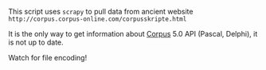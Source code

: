 This script uses `scrapy` to pull data from ancient website  `http://corpus.corpus-online.com/corpusskripte.html`

It is the only way to get information about [Corpus](https://www.corpus-software.com/) 5.0 API (Pascal, Delphi), it is not up to date.

Watch for file encoding!